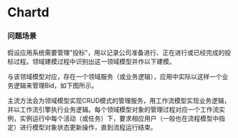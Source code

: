 # Chartd

### 问题场景

假设应用系统需要管理"投标"，用以记录公司准备进行、正在进行或已经完成的投标过程。领域建模过程中识别出这一领域模型并作以下建模。

与该领域模型对应，存在一个领域服务（或业务逻辑），应用中实际以这样一个业务逻辑来管理Bid，如下图所示。


主流方法会为领域模型实现CRUD模式的管理服务，用工作流模型实现业务逻辑，并以工作流引擎执行业务逻辑。每个领域模型对象的管理过程对应一个工作流实例，实例运行中每个活动（或任务）下，要求相应用户（一般也在流程模型中指定）进行模型对象状态更新操作，直到流程运行结束。